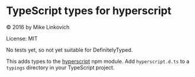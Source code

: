 # TypeScript types for hyperscript

© 2016 by Mike Linkovich

License: MIT

No tests yet, so not yet suitable for DefinitelyTyped.

This adds types to the [hyperscript](https://www.npmjs.com/package/hyperscript) npm module. Add `hyperscript.d.ts` to a `typings` directory in your TypeScript project.
